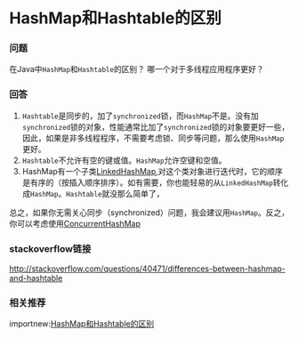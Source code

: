 # HashMap和Hashtable的区别

### 问题

在Java中`HashMap`和`Hashtable`的区别？
哪一个对于多线程应用程序更好？

### 回答

1. `Hashtable`是同步的，加了`synchronized`锁，而`HashMap`不是。没有加`synchronized`锁的对象，性能通常比加了`synchronized`锁的对象要更好一些，因此，如果是非多线程程序，不需要考虑锁、同步等问题，那么使用`HashMap`更好。
2. `Hashtable`不允许有空的键或值。`HashMap`允许空键和空值。
3. HashMap有一个子类[LinkedHashMap](http://docs.oracle.com/javase/7/docs/api/java/util/LinkedHashMap.html),对这个类对象进行迭代时，它的顺序是有序的（按插入顺序排序）。如有需要，你也能轻易的从`LinkedHashMap`转化成`HashMap`。`Hashtable`就没那么简单了，

总之，如果你无需关心同步（synchronized）问题，我会建议用`HashMap`。反之，你可以考虑使用[ConcurrentHashMap](http://docs.oracle.com/javase/7/docs/api/java/util/concurrent/ConcurrentHashMap.html)

### stackoverflow链接
<http://stackoverflow.com/questions/40471/differences-between-hashmap-and-hashtable>

### 相关推荐

importnew:[HashMap和Hashtable的区别](http://www.importnew.com/7010.html)
